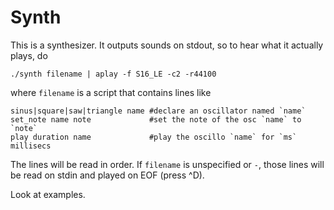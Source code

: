 # Synth

This is a synthesizer. It outputs sounds on stdout, so to hear what it actually
plays, do

    ./synth filename | aplay -f S16_LE -c2 -r44100

where `filename` is a script that contains lines like

    sinus|square|saw|triangle name #declare an oscillator named `name`
    set_note name note             #set the note of the osc `name` to `note`
    play duration name             #play the oscillo `name` for `ms` millisecs

The lines will be read in order. If `filename` is unspecified or `-`, those
lines will be read on stdin and played on EOF (press ^D).

Look at examples.
